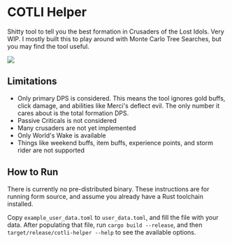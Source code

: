 COTLI Helper
==

Shitty tool to tell you the best formation in Crusaders of the Lost Idols. Very
WIP. I mostly built this to play around with Monte Carlo Tree Searches, but you
may find the tool useful.

![](http://i.imgur.com/MEU72CF.gif)

Limitations
--

- Only primary DPS is considered. This means the tool ignores gold buffs, click
  damage, and abilities like Merci's deflect evil. The only number it cares
  about is the total formation DPS.
- Passive Criticals is not considered
- Many crusaders are not yet implemented
- Only World's Wake is available
- Things like weekend buffs, item buffs, experience points, and storm rider are
  not supported

How to Run
--

There is currently no pre-distributed binary. These instructions are for running
form source, and assume you already have a Rust toolchain installed.

Copy `example_user_data.toml` to `user_data.toml`, and fill the file with your
data. After populating that file, run `cargo build --release`, and then
`target/release/cotli-helper --help` to see the available options.
